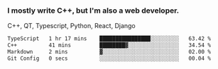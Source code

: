 <h3>I mostly write C++, but I'm also a web developer.</h3>
<p>C++, QT, Typescript, Python, React, Django</p>

<!--START_SECTION:waka-->

```txt
TypeScript   1 hr 17 mins    ████████████████░░░░░░░░░   63.42 %
C++          41 mins         ████████▓░░░░░░░░░░░░░░░░   34.54 %
Markdown     2 mins          ▓░░░░░░░░░░░░░░░░░░░░░░░░   02.00 %
Git Config   0 secs          ░░░░░░░░░░░░░░░░░░░░░░░░░   00.04 %
```

<!--END_SECTION:waka-->
